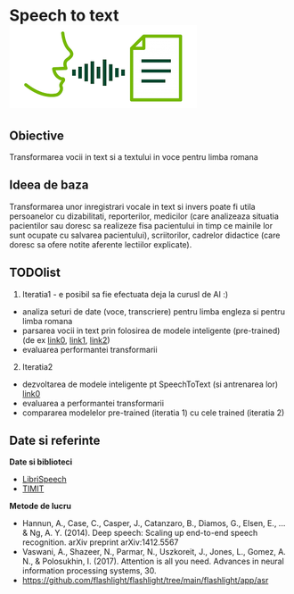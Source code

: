 
# Speech to text <img src="speech2text.png" alt="Voice to text"/>

## Obiective
Transformarea vocii in text si a textului in voce pentru limba romana


## Ideea de baza
Transformarea unor inregistrari vocale in text si invers poate fi utila persoanelor cu dizabilitati, reporterilor, medicilor (care analizeaza situatia pacientilor sau doresc sa realizeze fisa pacientului in timp ce mainile lor sunt ocupate cu salvarea pacientului), scriitorilor, cadrelor didactice (care doresc sa ofere notite aferente lectiilor explicate).


## TODOlist
1. Iteratia1 - e posibil sa fie efectuata deja la curusl de AI :)
- analiza seturi de date (voce, transcriere) pentru limba engleza si pentru limba romana
- parsarea vocii in text prin folosirea de modele inteligente (pre-trained) (de ex [link0](https://deepspeech.readthedocs.io/en/v0.8.2/?badge=latest), [link1](https://realpython.com/python-speech-recognition/#how-speech-recognition-works-an-overview), [link2](https://pypi.org/project/SpeechRecognition/))
- evaluarea performantei transformarii


2. Iteratia2
- dezvoltarea de modele inteligente pt SpeechToText (si antrenarea lor)  [link0](https://deepspeech.readthedocs.io/en/v0.7.4/TRAINING.html)
- evaluarea a performantei transformarii
- compararea modelelor pre-trained (iteratia 1) cu cele trained (iteratia 2)


## Date si referinte
**Date si biblioteci**
- [LibriSpeech](http://www.openslr.org/12)
- [TIMIT](https://catalog.ldc.upenn.edu/LDC93S1)


**Metode de lucru**
- Hannun, A., Case, C., Casper, J., Catanzaro, B., Diamos, G., Elsen, E., ... & Ng, A. Y. (2014). Deep speech: Scaling up end-to-end speech recognition. arXiv preprint arXiv:1412.5567
- Vaswani, A., Shazeer, N., Parmar, N., Uszkoreit, J., Jones, L., Gomez, A. N., & Polosukhin, I. (2017). Attention is all you need. Advances in neural information processing systems, 30.
- https://github.com/flashlight/flashlight/tree/main/flashlight/app/asr 

